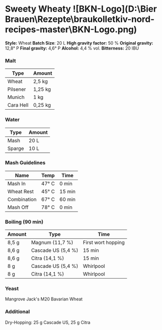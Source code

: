 # Sweety Wheaty                               ![BKN-Logo](D:\Bier Brauen\Rezepte\braukolletkiv-nord-recipes-master\BKN-Logo.png)

**Style:** Wheat
**Batch Size**: 20 L
**High gravity factor:** 50 %
**Original gravity:** 12,8° P
**Final gravity:** 4,6° P
**Alcohol:** 4,4 % vol.
**Bitterness:** 20 IBU

### Malt

| Type      | Amount  |
| --------- | ------- |
| Wheat     | 2,5 kg  |
| Pilsener  | 1,25 kg |
| Munich    | 1 kg    |
| Cara Hell | 0,25 kg |

### Water

| Type   | Amount |
| ------ | ------ |
| Mash   | 20 L   |
| Sparge | 10 L   |

### Mash Guidelines 

| Name        | Temp  | Time   |
| ----------- | ----- | ------ |
| Mash In     | 47° C | 0 min  |
| Wheat Rest  | 45° C | 15 min |
| Combination | 67° C | 60 min |
| Mash Off    | 78° C | 0 min  |

### Boiling (90 min)

| Amount | Type               | Time               |
| ------ | ------------------ | ------------------ |
| 8,5 g  | Magnum (11,7 %)    | First wort hopping |
| 8,6 g  | Cascade US (5,4 %) | 15 min             |
| 8,6 g  | Citra (14,1 %)     | 15 min             |
| 8 g    | Cascade US (5,4 %) | Whirlpool          |
| 8 g    | Citra (14,1 %)     | Whirlpool          |

### Yeast

Mangrove Jack's M20 Bavarian Wheat

### Additional

Dry-Hopping: 25 g Cascade US, 25 g Citra